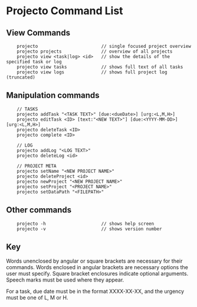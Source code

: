# Projecto Command List

## View Commands

```
    projecto                        // single focused project overview
    projecto projects               // overview of all projects
    projecto view <task|log> <id>   // show the details of the specified task or log
    projecto view tasks             // shows full text of all tasks
    projecto view logs              // shows full project log (truncated)
```

## Manipulation commands

```
    // TASKS
    projecto addTask "<TASK TEXT>" [due:<dueDate>] [urg:<L,M,H>]
    projecto editTask <ID> [text:"<NEW TEXT>"] [due:<YYYY-MM-DD>] [urg:<L,M,H>]
    projecto deleteTask <ID>
    projecto complete <ID>

    // LOG
    projecto addLog "<LOG TEXT>"
    projecto deleteLog <id>

    // PROJECT META
    projecto setName "<NEW PROJECT NAME>"
    projecto deleteProject <id>
    projecto newProject "<NEW PROJECT NAME>"
    projecto setProject "<PROJECT NAME>"
    projecto setDataPath "<FILEPATH>"
```

## Other commands

```
    projecto -h                     // shows help screen
    projecto -v                     // shows version number
```

## Key
Words unenclosed by angular or square brackets are necessary for their commands. Words enclosed in angular brackets are necessary options the user must specify. Square bracket enclosures indicate optional arguments. Speech marks must be used where they appear.

For a task, due date must be in the format XXXX-XX-XX, and the urgency must be one of L, M or H.